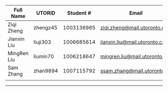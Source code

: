 | Full Name | UTORID | Student # | Email | Best Way to Contact | Github Username |
|-----------|--------|------------|-------|---------------------|------------------|
| Ziqi Zheng | zhengz45 | 1003136965 | ziqi.zheng@mail.utoronto.ca | 6479840418 | ZKIII |
| Jianxin Liu | liuji303 | 1006685614 | jianxin.liu@mail.utoronto.ca | 9053487797 | jxwill |
| MingRen Liu | liumin70 | 1006218647 | mingren.liu@mail.utoronto.ca | 6046534247 | luffysasa |
| Sam Zhang | zhan9894 | 1007115792 | ssam.zhang@mail.utoronto.ca | 4166221172 | Dam-Sam |
|           |        |            |       |                     |                  |

---